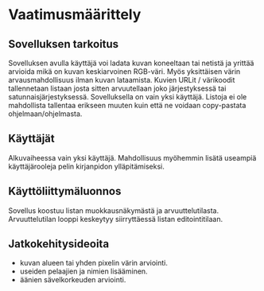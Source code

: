 # Vaatimusmäärittely

## Sovelluksen tarkoitus

Sovelluksen avulla käyttäjä voi ladata kuvan koneeltaan tai netistä ja yrittää arvioida mikä on kuvan keskiarvoinen RGB-väri. Myös yksittäisen värin arvausmahdollisuus ilman kuvan lataamista. Kuvien URLit / värikoodit tallennetaan listaan josta sitten arvuutellaan joko järjestyksessä tai satunnaisjärjestyksessä. Sovelluksella on vain yksi käyttäjä. Listoja ei ole mahdollista tallentaa erikseen muuten kuin että ne voidaan copy-pastata ohjelmaan/ohjelmasta.

## Käyttäjät

Alkuvaiheessa vain yksi käyttäjä. Mahdollisuus myöhemmin lisätä useampiä käyttäjärooleja pelin kirjanpidon ylläpitämiseksi.


## Käyttöliittymäluonnos

Sovellus koostuu listan muokkausnäkymästä ja arvuuttelutilasta. Arvuuttelutilan looppi keskeytyy siirryttäessä listan editointitilaan.


## Jatkokehitysideoita

- kuvan alueen tai yhden pixelin värin arviointi.
- useiden pelaajien ja nimien lisääminen.
- äänien sävelkorkeuden arviointi.
